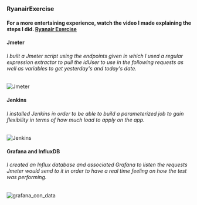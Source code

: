 ### RyanairExercise

#### For a more entertaining experience, watch the video I made explaining the steps I did. [Ryanair Exercise](https://youtu.be/PrHBL7c-PBo "Ryanair Exercise")

#### Jmeter
###### I built a Jmeter script using the endpoints given in which I used a regular expression extractor to pull the idUser to use in the following requests as well as variables to get yesterday's and today's date.

![Jmeter](https://user-images.githubusercontent.com/35873207/104647117-af966000-56b1-11eb-962a-39b14480c877.PNG)

#### Jenkins
###### I installed Jenkins in order to be able to build a parameterized job to gain flexibility in terms of how much load to apply on the app.

![Jenkins](https://user-images.githubusercontent.com/35873207/104647233-d3f23c80-56b1-11eb-92b1-5ab3b2d12246.PNG)

#### Grafana and InfluxDB
###### I created an Influx database and associated Grafana to listen the requests Jmeter would send to it in order to have a real time feeling on how the test was performing.

![grafana_con_data](https://user-images.githubusercontent.com/35873207/104647276-e53b4900-56b1-11eb-81d6-636b996f4287.png)
